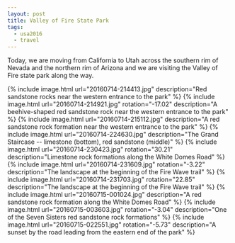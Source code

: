 ```yaml
---
layout: post
title: Valley of Fire State Park
tags:
  - usa2016
  - travel
---
```


Today, we are moving from California to Utah across the southern rim of Nevada and the northern rim of Arizona and we are visiting the Valley of Fire state park along the way.

 {% include image.html url="20160714-214413.jpg"
    description="Red sandstone rocks near the western entrance to the park" %}
 {% include image.html url="20160714-214921.jpg" rotation="-17.02"
    description="A beehive-shaped red sandstone rock near the western entrance to the park" %}
 {% include image.html url="20160714-215112.jpg"
    description="A red sandstone rock formation near the western entrance to the park" %}
 {% include image.html url="20160714-224630.jpg"
    description="The Grand Staircase -- limestone (bottom), red sandstone (middle)" %}
 {% include image.html url="20160714-230423.jpg" rotation="30.21"
    description="Limestone rock formations along the White Domes Road" %}
 {% include image.html url="20160714-231609.jpg" rotation="-3.22"
    description="The landscape at the beginning of the Fire Wave trail" %}
 {% include image.html url="20160714-231703.jpg" rotation="22.85"
    description="The landscape at the beginning of the Fire Wave trail" %}
 {% include image.html url="20160715-001024.jpg"
    description="A red sandstone rock formation along the White Domes Road" %}
 {% include image.html url="20160715-003603.jpg" rotation="-3.04"
    description="One of the Seven Sisters red sandstone rock formations" %}
 {% include image.html url="20160715-022551.jpg" rotation="-5.73"
    description="A sunset by the road leading from the eastern end of the park" %}
